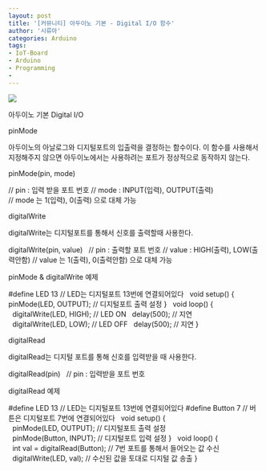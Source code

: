 ```yaml
---
layout: post
title: '[커뮤니티] 아두이노 기본 - Digital I/O 함수'
author: '시류아'
categories: Arduino
tags:
- IoT-Board
- Arduino
- Programming
-
---
```



<script> location.href='https://cafe.naver.com/develoid/776061' ; </script>

<p>
 <p>
  <img src="https://dthumb-phinf.pstatic.net/?src=%22http%3A%2F%2Fblogfiles.naver.net%2FMjAxNzAxMThfMzUg%2FMDAxNDg0NzA0MjExNTM4.BmmMZ_4owOwuOcm1hHfFMpgYKgMsMjspdzLh6ctPgHwg.rSQGP_s0pbykmiNttBF3BjsPzup2rm3C2MeyWFeCnVgg.JPEG.searphiel9%2Farduino_logo.jpg%22&amp;type=cafe_wa740">
 </p>

</p>

<p>
 <p>
  <p>
   아두이노 기본
   Digital I/O
  </p>

 </p>

</p>

<p>
 <p>
  <p>
   pinMode
  </p>

 </p>

</p>

<p>
 <p>아두이노의 아날로그와 디지털포트의 입출력을 결정하는 함수이다. 이 함수를 사용해서 지정해주지 않으면 아두이노에서는 사용하려는 포트가 정상적으로 동작하지 않는다.</p>

</p>

<p>
 <p>
  <p>
   pinMode(pin,&nbsp;mode)

   //&nbsp;pin&nbsp;:&nbsp;입력&nbsp;받을&nbsp;포트&nbsp;번호
   //&nbsp;mode&nbsp;:&nbsp;INPUT(입력),&nbsp;OUTPUT(출력)
   //&nbsp;mode&nbsp;는&nbsp;1(입력),&nbsp;0(출력)&nbsp;으로&nbsp;대체&nbsp;가능
  </p>

 </p>

</p>

<p>
 <p>
  <p></p>

 </p>

</p>

<p>
 <p>
  <p>
   digitalWrite
  </p>

 </p>

</p>

<p>
 <p>digitalWrite는 디지털포트를 통해서 신호를 출력할때 사용한다.</p>

</p>

<p>
 <p>
  <p>
   digitalWrite(pin,&nbsp;value)
   &nbsp;
   //&nbsp;pin&nbsp;:&nbsp;출력할&nbsp;포트&nbsp;번호
   //&nbsp;value&nbsp;:&nbsp;HIGH(출력),&nbsp;LOW(출력안함)
   //&nbsp;value&nbsp;는&nbsp;1(출력),&nbsp;0(출력안함)&nbsp;으로&nbsp;대체&nbsp;가능
  </p>

 </p>

</p>

<p>
 <p>pinMode &amp; digitalWrite 예제</p>

</p>

<p>
 <p>
  <p>
   #define&nbsp;LED&nbsp;13&nbsp;//&nbsp;LED는&nbsp;디지털포트&nbsp;13번에&nbsp;연결되어있다
   &nbsp;
   void&nbsp;setup()&nbsp;{
   pinMode(LED,&nbsp;OUTPUT);&nbsp;//&nbsp;디지털포트&nbsp;출력&nbsp;설정
   }
   &nbsp;
   void&nbsp;loop()&nbsp;{
   &nbsp;&nbsp;digitalWrite(LED,&nbsp;HIGH);&nbsp;//&nbsp;LED&nbsp;ON
   &nbsp;&nbsp;delay(500);&nbsp;//&nbsp;지연
   &nbsp;&nbsp;digitalWrite(LED,&nbsp;LOW);&nbsp;//&nbsp;LED&nbsp;OFF
   &nbsp;&nbsp;delay(500);&nbsp;//&nbsp;지연
   }
  </p>

 </p>

</p>

<p>
 <p>
  <p></p>

 </p>

</p>

<p>
 <p>
  <p>
   digitalRead
  </p>

 </p>

</p>

<p>
 <p>digitalRead는 디지털 포트를 통해 신호를 입력받을 때 사용한다.</p>

</p>

<p>
 <p>
  <p>
   digitalRead(pin)
   &nbsp;
   //&nbsp;pin&nbsp;:&nbsp;입력받을&nbsp;포트&nbsp;번호
  </p>

 </p>

</p>

<p>
 <p>digitalRead 예제</p>

</p>

<p>
 <p>
  <p>
   #define&nbsp;LED&nbsp;13&nbsp;//&nbsp;LED는&nbsp;디지털포트&nbsp;13번에&nbsp;연결되어있다
   #define&nbsp;Button&nbsp;7&nbsp;//&nbsp;버튼은&nbsp;디지털포트&nbsp;7번에&nbsp;연결되어있다
   &nbsp;
   void&nbsp;setup()&nbsp;{
   &nbsp;&nbsp;pinMode(LED,&nbsp;OUTPUT);&nbsp;//&nbsp;디지털포트&nbsp;출력&nbsp;설정
   &nbsp;&nbsp;pinMode(Button,&nbsp;INPUT);&nbsp;//&nbsp;디지털포트&nbsp;입력&nbsp;설정
   }
   &nbsp;
   void&nbsp;loop()&nbsp;{
   &nbsp;&nbsp;int&nbsp;val&nbsp;=&nbsp;digitalRead(Button);&nbsp;//&nbsp;7번&nbsp;포트를&nbsp;통해서&nbsp;들어오는&nbsp;값&nbsp;수신
   &nbsp;&nbsp;digitalWrite(LED,&nbsp;val);&nbsp;//&nbsp;수신된&nbsp;값을&nbsp;토대로&nbsp;디지털&nbsp;값&nbsp;송출
   }
  </p>

 </p>

</p>
